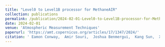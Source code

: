 ```yaml
---
title: "Level0 to Level1B processor for MethaneAIR"
collection: publications
permalink: /publication/2024-02-01-Level0-to-Level1B-processor-for-MethaneAIR
date: 2024-02-01
venue: 'Atmospheric Measurement Techniques'
paperurl: 'https://amt.copernicus.org/articles/17/1347/2024/'
citation: ' Eamon Conway,  Amir Souri,  Joshua Benmergui,  Kang Sun,  Xiong Liu,  Carly Staebell,  Christopher Chan,  Jonathan Franklin,  Jenna Samra,  Jonas Wilzewski,  Sebastien Roche,  Bingkun Luo,  Apisada Chulakadabba,  Maryann Sargent,  Jacob Hohl,  Bruce Daube,  Iouli Gordon,  Kelly Chance,  Steven Wofsy, &quot;Level0 to Level1B processor for MethaneAIR.&quot; Atmospheric Measurement Techniques, 2024.'
---
```

